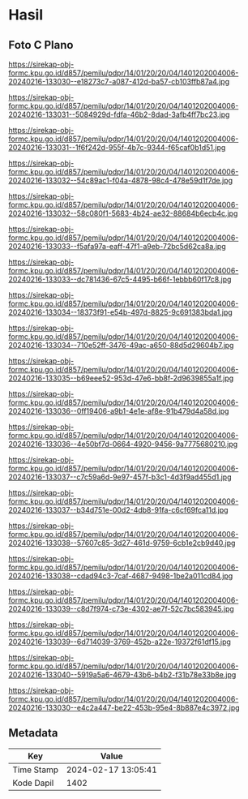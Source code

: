 # Hasil

## Foto C Plano

https://sirekap-obj-formc.kpu.go.id/d857/pemilu/pdpr/14/01/20/20/04/1401202004006-20240216-133030--e18273c7-a087-412d-ba57-cb103ffb87a4.jpg

https://sirekap-obj-formc.kpu.go.id/d857/pemilu/pdpr/14/01/20/20/04/1401202004006-20240216-133031--5084929d-fdfa-46b2-8dad-3afb4ff7bc23.jpg

https://sirekap-obj-formc.kpu.go.id/d857/pemilu/pdpr/14/01/20/20/04/1401202004006-20240216-133031--1f6f242d-955f-4b7c-9344-f65caf0b1d51.jpg

https://sirekap-obj-formc.kpu.go.id/d857/pemilu/pdpr/14/01/20/20/04/1401202004006-20240216-133032--54c89ac1-f04a-4878-98c4-478e59d1f7de.jpg

https://sirekap-obj-formc.kpu.go.id/d857/pemilu/pdpr/14/01/20/20/04/1401202004006-20240216-133032--58c080f1-5683-4b24-ae32-88684b6ecb4c.jpg

https://sirekap-obj-formc.kpu.go.id/d857/pemilu/pdpr/14/01/20/20/04/1401202004006-20240216-133033--f5afa97a-eaff-47f1-a9eb-72bc5d62ca8a.jpg

https://sirekap-obj-formc.kpu.go.id/d857/pemilu/pdpr/14/01/20/20/04/1401202004006-20240216-133033--dc781436-67c5-4495-b66f-1ebbb60f17c8.jpg

https://sirekap-obj-formc.kpu.go.id/d857/pemilu/pdpr/14/01/20/20/04/1401202004006-20240216-133034--18373f91-e54b-497d-8825-9c691383bda1.jpg

https://sirekap-obj-formc.kpu.go.id/d857/pemilu/pdpr/14/01/20/20/04/1401202004006-20240216-133034--710e52ff-3476-49ac-a650-88d5d29604b7.jpg

https://sirekap-obj-formc.kpu.go.id/d857/pemilu/pdpr/14/01/20/20/04/1401202004006-20240216-133035--b69eee52-953d-47e6-bb8f-2d9639855a1f.jpg

https://sirekap-obj-formc.kpu.go.id/d857/pemilu/pdpr/14/01/20/20/04/1401202004006-20240216-133036--0ff19406-a9b1-4e1e-af8e-91b479d4a58d.jpg

https://sirekap-obj-formc.kpu.go.id/d857/pemilu/pdpr/14/01/20/20/04/1401202004006-20240216-133036--4e50bf7d-0664-4920-9456-9a7775680210.jpg

https://sirekap-obj-formc.kpu.go.id/d857/pemilu/pdpr/14/01/20/20/04/1401202004006-20240216-133037--c7c59a6d-9e97-457f-b3c1-4d3f9ad455d1.jpg

https://sirekap-obj-formc.kpu.go.id/d857/pemilu/pdpr/14/01/20/20/04/1401202004006-20240216-133037--b34d751e-00d2-4db8-91fa-c6cf69fca11d.jpg

https://sirekap-obj-formc.kpu.go.id/d857/pemilu/pdpr/14/01/20/20/04/1401202004006-20240216-133038--57607c85-3d27-461d-9759-6cb1e2cb9d40.jpg

https://sirekap-obj-formc.kpu.go.id/d857/pemilu/pdpr/14/01/20/20/04/1401202004006-20240216-133038--cdad94c3-7caf-4687-9498-1be2a011cd84.jpg

https://sirekap-obj-formc.kpu.go.id/d857/pemilu/pdpr/14/01/20/20/04/1401202004006-20240216-133039--c8d7f974-c73e-4302-ae7f-52c7bc583945.jpg

https://sirekap-obj-formc.kpu.go.id/d857/pemilu/pdpr/14/01/20/20/04/1401202004006-20240216-133039--6d714039-3769-452b-a22e-19372f61df15.jpg

https://sirekap-obj-formc.kpu.go.id/d857/pemilu/pdpr/14/01/20/20/04/1401202004006-20240216-133040--5919a5a6-4679-43b6-b4b2-f31b78e33b8e.jpg

https://sirekap-obj-formc.kpu.go.id/d857/pemilu/pdpr/14/01/20/20/04/1401202004006-20240216-133030--e4c2a447-be22-453b-95e4-8b887e4c3972.jpg


## Metadata

| Key        | Value               |
| ---------- | ------------------- |
| Time Stamp | 2024-02-17 13:05:41 |
| Kode Dapil | 1402                |



